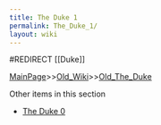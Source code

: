 ```yaml
---
title: The Duke 1
permalink: The_Duke_1/
layout: wiki
---
```

#REDIRECT [[Duke]]

[MainPage](/keeperrl_wiki/ "wikilink")>>[Old_Wiki](/keeperrl_wiki/Old_Wiki "wikilink")>>[Old_The_Duke](/keeperrl_wiki/Old_The_Duke "wikilink")

Other items in this section
-    [The Duke 0](/keeperrl_wiki/The_Duke_0 "wikilink")
